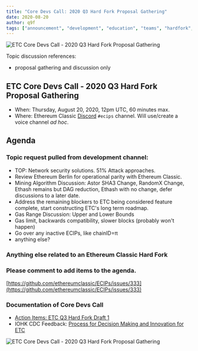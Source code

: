 ```yaml
---
title: "Core Devs Call: 2020 Q3 Hard Fork Proposal Gathering"
date: 2020-08-20
author: q9f
tags: ["announcement", "development", "education", "teams", "hardfork", "media"]
---
```


![ETC Core Devs Call - 2020 Q3 Hard Fork Proposal Gathering](./ethereum_classic_ecip_wallpaper.png)

Topic discussion references:
* proposal gathering and discussion only

## ETC Core Devs Call - 2020 Q3 Hard Fork Proposal Gathering

* When: Thursday, August 20, 2020, 12pm UTC, 60 minutes max.
* Where: Ethereum Classic [Discord](https://discord.gg/dwxb6nf) `#ecips` channel. Will use/create a voice channel *ad hoc*.

## Agenda

### Topic request pulled from development channel:

* TOP: Network security solutions. 51% Attack approaches.
* Review Ethereum Berlin for operational parity with Ethereum Classic.
* Mining Algorithm Discussion: Astor SHA3 Change, RandomX Change, Ethash remains but DAG reduction, Ethash with no change, defer discussions to a later date.
* Address the remaining blockers to ETC being considered feature complete, start constructing ETC's long term roadmap.
* Gas Range Discussion: Upper and Lower Bounds
* Gas limit, backwards compatibility, slower blocks (probably won't happen)
* Go over any inactive ECIPs, like chainID=π
* anything else?

### Anything else related to an Ethereum Classic Hard Fork

### Please comment to add items to the agenda.

[https://github.com/ethereumclassic/ECIPs/issues/333](https://github.com/ethereumclassic/ECIPs/issues/333)

### Documentation of Core Devs Call

* [Action Items: ETC Q3 Hard Fork Draft 1](https://docs.google.com/document/d/1f0a0sqb0OW3n4ki6nM3q9hvJ91HeZoj9Rpjp2fDCZIQ)
* IOHK CDC Feedback: [Process for Decision Making and Innovation for ETC](https://www.youtube.com/watch?v=F0lR_u7BVho)

![ETC Core Devs Call - 2020 Q3 Hard Fork Proposal Gathering](./hardfork_etc.png)
